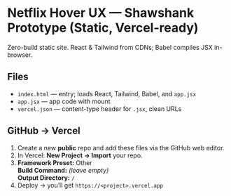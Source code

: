 # Netflix Hover UX — Shawshank Prototype (Static, Vercel-ready)

Zero-build static site. React & Tailwind from CDNs; Babel compiles JSX in-browser.

## Files
- `index.html` — entry; loads React, Tailwind, Babel, and `app.jsx`
- `app.jsx` — app code with mount
- `vercel.json` — content-type header for `.jsx`, clean URLs

## GitHub → Vercel
1. Create a new **public** repo and add these files via the GitHub web editor.
2. In Vercel: **New Project → Import** your repo.
3. **Framework Preset:** Other  
   **Build Command:** *(leave empty)*  
   **Output Directory:** `/`
4. Deploy → you’ll get `https://<project>.vercel.app`
